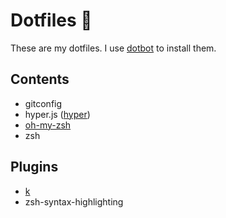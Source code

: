 # Dotfiles 🔨

These are my dotfiles. I use [dotbot](https://github.com/anishathalye/dotbot) to install them.

## Contents

- gitconfig
- hyper.js ([hyper](https://hyper.is/))
- [oh-my-zsh](https://github.com/robbyrussell/oh-my-zsh)
- zsh

## Plugins

- [k](https://github.com/supercrabtree/k)
- zsh-syntax-highlighting
